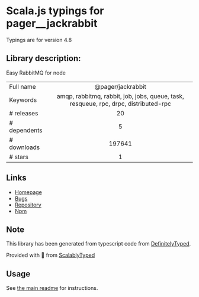 
# Scala.js typings for pager__jackrabbit

Typings are for version 4.8

## Library description:
Easy RabbitMQ for node

|                    |                 |
| ------------------ | :-------------: |
| Full name          | @pager/jackrabbit |
| Keywords           | amqp, rabbitmq, rabbit, job, jobs, queue, task, resqueue, rpc, drpc, distributed-rpc |
| # releases         | 20 |
| # dependents       | 5 |
| # downloads        | 197641 |
| # stars            | 1 |

## Links
- [Homepage](https://github.com/pagerinc/jackrabbit)
- [Bugs](https://github.com/pagerinc/jackrabbit/issues)
- [Repository](https://github.com/pagerinc/jackrabbit)
- [Npm](https://www.npmjs.com/package/%40pager%2Fjackrabbit)
    


## Note
This library has been generated from typescript code from [DefinitelyTyped](https://definitelytyped.org).

Provided with :purple_heart: from [ScalablyTyped](https://github.com/oyvindberg/ScalablyTyped)

## Usage
See [the main readme](../../readme.md) for instructions.


